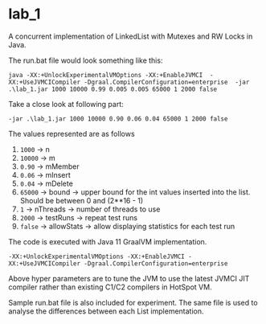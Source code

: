 # lab_1

A concurrent implementation of LinkedList with Mutexes 
and RW Locks in Java.

The run.bat file would look something like this:

`java -XX:+UnlockExperimentalVMOptions -XX:+EnableJVMCI 
-XX:+UseJVMCICompiler -Dgraal.CompilerConfiguration=enterprise 
-jar .\lab_1.jar 1000 10000 0.99 0.005 0.005 65000 1 2000 false`

Take a close look at following part:

`-jar .\lab_1.jar 1000 10000 0.90 0.06 0.04 65000 1 2000 false`

The values represented are as follows
1. `1000`     ->    n
2. `10000`    ->    m
3. `0.90`     ->    mMember
4. `0.06`     ->    mInsert
5. `0.04`     ->    mDelete
6. `65000`    ->    bound       -> upper bound for the int values inserted into the list. Should be between 0 and (2**16 - 1)
7. `1`        ->    nThreads    -> number of threads to use
8. `2000`     ->    testRuns    -> repeat test runs
9. `false`    ->    allowStats  -> allow displaying statistics for each test run

The code is executed with Java 11 GraalVM implementation.

`-XX:+UnlockExperimentalVMOptions -XX:+EnableJVMCI
-XX:+UseJVMCICompiler -Dgraal.CompilerConfiguration=enterprise`

Above hyper parameters are to tune the JVM to use the 
latest JVMCI JIT compiler rather than existing C1/C2 
compilers in HotSpot VM.

Sample run.bat file is also included for experiment. 
The same file is used to analyse the differences 
between each List implementation.